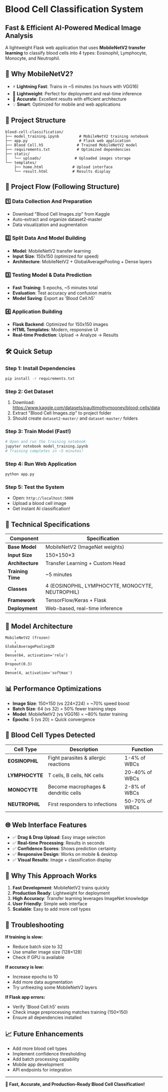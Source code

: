 # Blood Cell Classification System
## Fast & Efficient AI-Powered Medical Image Analysis

A lightweight Flask web application that uses **MobileNetV2 transfer learning** to classify blood cells into 4 types: Eosinophil, Lymphocyte, Monocyte, and Neutrophil.

## 🚀 **Why MobileNetV2?**
- ⚡ **Lightning Fast**: Trains in ~5 minutes (vs hours with VGG16)
- 🏃 **Lightweight**: Perfect for deployment and real-time inference
- 🎯 **Accurate**: Excellent results with efficient architecture
- 💡 **Smart**: Optimized for mobile and web applications

## 📁 **Project Structure**
```
blood-cell-classification/
├── model_training.ipynb         # MobileNetV2 training notebook
├── app.py                       # Flask web application
├── Blood Cell.h5               # Trained MobileNetV2 model
├── requirements.txt            # Optimized dependencies
├── static/
│   └── uploads/               # Uploaded images storage
└── templates/
    ├── home.html             # Upload interface
    └── result.html           # Results display
```

## 🔄 **Project Flow (Following Structure)**

### 1️⃣ **Data Collection And Preparation**
- Download "Blood Cell Images.zip" from Kaggle
- Auto-extract and organize dataset2-master
- Data visualization and augmentation

### 2️⃣ **Split Data And Model Building**  
- **Model**: MobileNetV2 transfer learning
- **Input Size**: 150x150 (optimized for speed)
- **Architecture**: MobileNetV2 + GlobalAveragePooling + Dense layers

### 3️⃣ **Testing Model & Data Prediction**
- **Fast Training**: 5 epochs, ~5 minutes total
- **Evaluation**: Test accuracy and confusion matrix
- **Model Saving**: Export as 'Blood Cell.h5'

### 4️⃣ **Application Building**
- **Flask Backend**: Optimized for 150x150 images
- **HTML Templates**: Modern, responsive UI
- **Real-time Prediction**: Upload → Analyze → Results

## 🛠️ **Quick Setup**

### **Step 1: Install Dependencies**
```bash
pip install -r requirements.txt
```

### **Step 2: Get Dataset**
1. Download: https://www.kaggle.com/datasets/paultimothymooney/blood-cells/data
2. Extract "Blood Cell Images.zip" to project folder
3. Should create `dataset2-master/` and `dataset-master/` folders

### **Step 3: Train Model (Fast!)**
```bash
# Open and run the training notebook
jupyter notebook model_training.ipynb
# Training completes in ~5 minutes!
```

### **Step 4: Run Web Application**
```bash
python app.py
```

### **Step 5: Test the System**
- Open: `http://localhost:5000`
- Upload a blood cell image
- Get instant AI classification!

## 🔬 **Technical Specifications**

| Component | Specification |
|-----------|---------------|
| **Base Model** | MobileNetV2 (ImageNet weights) |
| **Input Size** | 150×150×3 |
| **Architecture** | Transfer Learning + Custom Head |
| **Training Time** | ~5 minutes |
| **Classes** | 4 (EOSINOPHIL, LYMPHOCYTE, MONOCYTE, NEUTROPHIL) |
| **Framework** | TensorFlow/Keras + Flask |
| **Deployment** | Web-based, real-time inference |

## 🎯 **Model Architecture**
```
MobileNetV2 (frozen)
    ↓
GlobalAveragePooling2D
    ↓  
Dense(64, activation='relu')
    ↓
Dropout(0.3)
    ↓
Dense(4, activation='softmax')
```

## 📊 **Performance Optimizations**
- **Image Size**: 150×150 (vs 224×224) = ~70% speed boost
- **Batch Size**: 64 (vs 32) = 50% fewer training steps  
- **Model**: MobileNetV2 (vs VGG16) = ~80% faster training
- **Epochs**: 5 (vs 20) = Quick convergence

## 🔬 **Blood Cell Types Detected**

| Cell Type | Description | Function |
|-----------|-------------|----------|
| **EOSINOPHIL** | Fight parasites & allergic reactions | 1-4% of WBCs |
| **LYMPHOCYTE** | T cells, B cells, NK cells | 20-40% of WBCs |
| **MONOCYTE** | Become macrophages & dendritic cells | 2-8% of WBCs |
| **NEUTROPHIL** | First responders to infections | 50-70% of WBCs |

## 🌐 **Web Interface Features**
- ✅ **Drag & Drop Upload**: Easy image selection
- ✅ **Real-time Processing**: Results in seconds  
- ✅ **Confidence Scores**: Shows prediction certainty
- ✅ **Responsive Design**: Works on mobile & desktop
- ✅ **Visual Results**: Image + classification display

## 🚀 **Why This Approach Works**
1. **Fast Development**: MobileNetV2 trains quickly
2. **Production Ready**: Lightweight for deployment
3. **High Accuracy**: Transfer learning leverages ImageNet knowledge
4. **User Friendly**: Simple web interface
5. **Scalable**: Easy to add more cell types

## 🔧 **Troubleshooting**

**If training is slow:**
- Reduce batch size to 32
- Use smaller image size (128×128)
- Check if GPU is available

**If accuracy is low:**
- Increase epochs to 10
- Add more data augmentation
- Try unfreezing some MobileNetV2 layers

**If Flask app errors:**
- Verify 'Blood Cell.h5' exists
- Check image preprocessing matches training (150×150)
- Ensure all dependencies installed

## 📈 **Future Enhancements**
- Add more blood cell types
- Implement confidence thresholding
- Add batch processing capability
- Mobile app development
- API endpoints for integration

---

**🎯 Fast, Accurate, and Production-Ready Blood Cell Classification!**